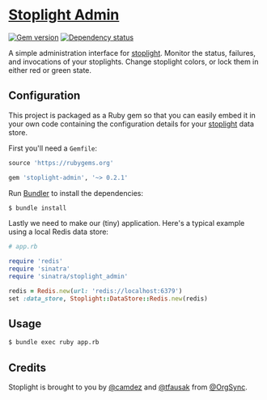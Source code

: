 # [Stoplight Admin][1]

[![Gem version][7]][8]
[![Dependency status][9]][10]

A simple administration interface for [stoplight][2].  Monitor the
status, failures, and invocations of your stoplights.  Change
stoplight colors, or lock them in either red or green state.

## Configuration

This project is packaged as a Ruby gem so that you can easily embed it
in your own code containing the configuration details for your
[stoplight][2] data store.

First you'll need a `Gemfile`:

``` rb
source 'https://rubygems.org'

gem 'stoplight-admin', '~> 0.2.1'
```

Run [Bundler][3] to install the dependencies:

``` sh
$ bundle install
```

Lastly we need to make our (tiny) application. Here's a typical
example using a local Redis data store:

``` rb
# app.rb

require 'redis'
require 'sinatra'
require 'sinatra/stoplight_admin'

redis = Redis.new(url: 'redis://localhost:6379')
set :data_store, Stoplight::DataStore::Redis.new(redis)
```

## Usage

``` sh
$ bundle exec ruby app.rb
```

## Credits

Stoplight is brought to you by [@camdez][4] and [@tfausak][5] from
[@OrgSync][6].

[1]: https://github.com/orgsync/stoplight-admin
[2]: https://github.com/orgsync/stoplight
[3]: http://bundler.io
[4]: https://github.com/camdez
[5]: https://github.com/tfausak
[6]: https://github.com/OrgSync
[7]: https://badge.fury.io/rb/stoplight-admin.svg
[8]: https://rubygems.org/gems/stoplight-admin
[9]: https://gemnasium.com/orgsync/stoplight-admin.svg
[10]: https://gemnasium.com/orgsync/stoplight-admin
